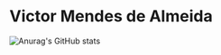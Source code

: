 <h1>Victor Mendes de Almeida</h1>

![Anurag's GitHub stats](https://github-readme-stats.vercel.app/api?username=mendeslife&show_icons=true&theme=merko)



